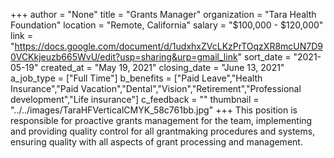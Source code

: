 +++
author = "None"
title = "Grants Manager"
organization = "Tara Health Foundation"
location = "Remote, California"
salary = "$100,000 - $120,000"
link = "https://docs.google.com/document/d/1udxhxZVcLKzPrTOqzXR8mcUN7D90VCKkjeuzb665WvU/edit?usp=sharing&urp=gmail_link"
sort_date = "2021-05-19"
created_at = "May 19, 2021"
closing_date = "June 13, 2021"
a_job_type = ["Full Time"]
b_benefits = ["Paid Leave","Health Insurance","Paid Vacation","Dental","Vision","Retirement","Professional development","Life insurance"]
c_feedback = ""
thumbnail = "../../images/TaraHFVerticalCMYK_58c761bb.jpg"
+++
This position is responsible for proactive grants management for the team, implementing and providing quality control for all grantmaking procedures and systems, ensuring quality with all aspects of grant processing and management. 